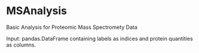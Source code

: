 # MSAnalysis
Basic Analysis for Proteomic Mass Spectromety Data 

Input: pandas.DataFrame containing labels as indices and protein quantities as columns.
